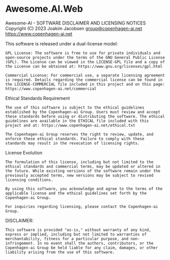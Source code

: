 # Awesome.AI.Web
  
Awesome-AI - SOFTWARE DISCLAIMER AND LICENSING NOTICES  
Copyright (C) 2023 Joakim Jacobsen <group@copenhagen-ai.net>  
https://www.copenhagen-ai.net  
    
This software is released under a dual-license model:  
  
	GPL License: The software is free to use for private individuals and open-source projects under the terms of the GNU General Public License (GPL). The License can be viewed in the LICENSE-GPL file and a copy of the License can be obtained at: https://www.gnu.org/licenses/gpl.html  
  
	Commercial License: For commercial use, a separate licensing agreement is required. Details regarding the commercial license can be found in the LICENSE-COMMERCIAL file included in this project and on this page: https://www.copenhagen-ai.net/commercial  
  
Ethical Standards Requirement  
  
	The use of this software is subject to the ethical guidelines established by the Copenhagen-ai Group. Users must review and accept these standards before using or distributing the software. The ethical guidelines are available in the ETHICAL file included with this project and at: https://www.copenhagen-ai.net/ethical.txt  
  
	The Copenhagen-ai Group reserves the right to review, update, and enforce these ethical standards. Failure to comply with these standards may result in the revocation of licensing rights.  
  
License Evolution  
  
	The formulation of this license, including but not limited to the ethical standards and commercial terms, may be updated or altered in the future. While existing versions of the software remain under the previously accepted terms, new versions may be subject to revised licensing conditions.  
  
	By using this software, you acknowledge and agree to the terms of the applicable license and the ethical guidelines set forth by the Copenhagen-ai Group.  
  
	For inquiries regarding licensing, please contact the Copenhagen-ai Group.  
  
DISCLAIMER:  

	This software is provided "as-is," without warranty of any kind, express or implied, including but not limited to warranties of merchantability, fitness for a particular purpose, and non-infringement. In no event shall the authors, contributors, or the Copenhagen-ai Group be held liable for any claim, damages, or other liability arising from the use of this software.  
